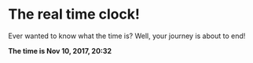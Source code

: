 # The real time clock!

Ever wanted to know what the time is? Well, your journey is about to end!

**The time is Nov 10, 2017, 20:32**